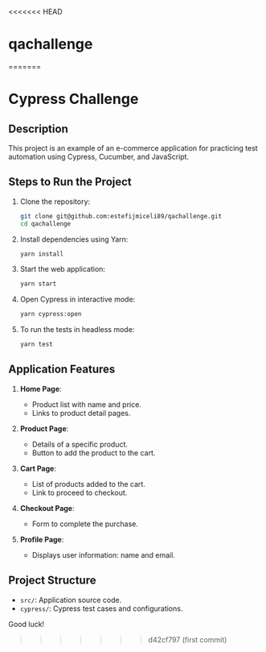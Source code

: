 <<<<<<< HEAD
# qachallenge
=======
# Cypress Challenge

## Description  
This project is an example of an e-commerce application for practicing test automation using Cypress, Cucumber, and JavaScript.

## Steps to Run the Project  

1. Clone the repository:  
   ```bash
   git clone git@github.com:estefijmiceli89/qachallenge.git
   cd qachallenge
   ```

2. Install dependencies using Yarn:  
   ```bash
   yarn install
   ```

3. Start the web application:  
   ```bash
   yarn start
   ```

4. Open Cypress in interactive mode:  
   ```bash
   yarn cypress:open
   ```

5. To run the tests in headless mode:  
   ```bash
   yarn test
   ```

## Application Features  

1. **Home Page**:  
   - Product list with name and price.  
   - Links to product detail pages.  

2. **Product Page**:  
   - Details of a specific product.  
   - Button to add the product to the cart.  

3. **Cart Page**:  
   - List of products added to the cart.  
   - Link to proceed to checkout.  

4. **Checkout Page**:  
   - Form to complete the purchase.  

5. **Profile Page**:  
   - Displays user information: name and email.  

## Project Structure  

- `src/`: Application source code.  
- `cypress/`: Cypress test cases and configurations.  

Good luck!
>>>>>>> d42cf797 (first commit)
